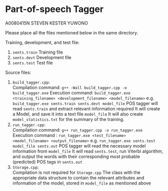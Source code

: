 Part-of-speech Tagger
================================
A0080415N STEVEN KESTER YUWONO

Please place all the files mentioned below in the same directory.

Training, development, and test file:
1. `sents.train`
    Training file
2. `sents.devt`
    Development file
3. `sents.test`
    Test file

Source files:  
1. `build_tagger.cpp`:  
    Compilation command: `g++ -Wall build_tagger.cpp -o build_tagger.exe`
    Execution command: `build_tagger.exe <training_filename> <development_filename> <model_filename>`
    e.g. `build_tagger.exe sents.train sents.devt model_file`
    POS tagger will read `sents.train` and extract relevant information required
    It will create a Model, and save it into a text file `model_file`
    It will also create `model_statistics.txt` for the summary of the training.
2. `run_tagger.cpp`:  
    Compilation command: `g++ run_tagger.cpp -o run_tagger.exe`
    Execution command : `run_tagger.exe <test_filename> <model_filename> <output_filename>`
    e.g. `run_tagger.exe sents.test model_file sents.out`
    POS tagger will read the necessary model information from `model_file`
    It will read `sents.test`, run Viterbi algorithm, and output the words with their corresponding most probable (predicted) POS tags in `sents.out`
3. `Storage.cpp`:  
    Compilation is not required for `Storage.cpp`
    The class with the appropriate data structure to contain the relevant attributes and information of the model, stored in `model_file` as mentioned above